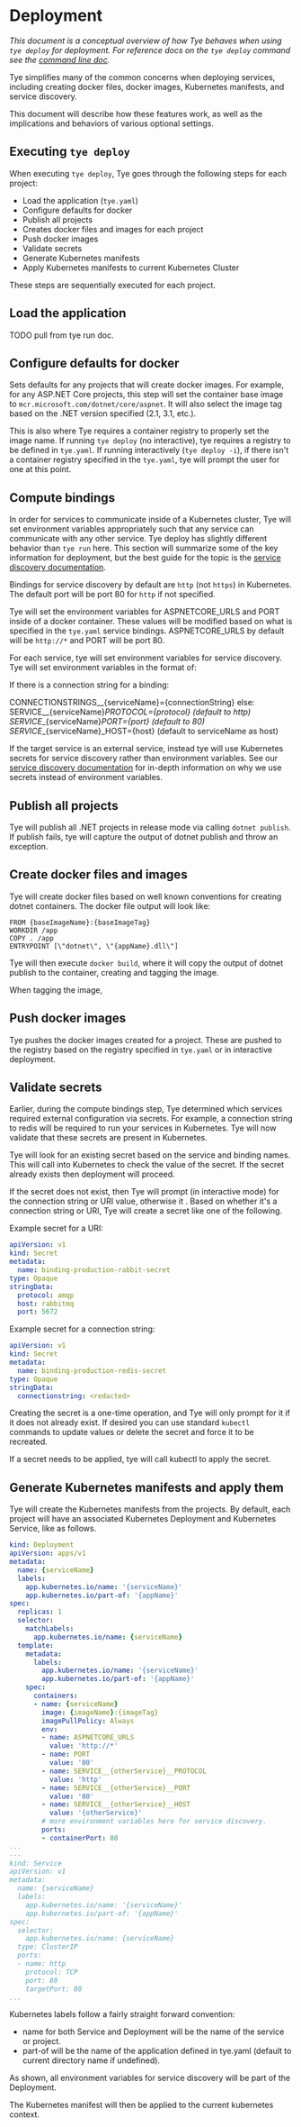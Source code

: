 # Deployment

*This document is a conceptual overview of how Tye behaves when using `tye deploy` for deployment. For reference docs  on the `tye deploy` command see the [command line doc](/docs/reference/commandline/tye-deploy.md).*

Tye simplifies many of the common concerns when deploying services, including creating docker files, docker images, Kubernetes manifests, and service discovery.

This document will describe how these features work, as well as the implications and behaviors of various optional settings.

## Executing `tye deploy`

When executing `tye deploy`, Tye goes through the following steps for each project:

- Load the application (`tye.yaml`)
- Configure defaults for docker
- Publish all projects
- Creates docker files and images for each project
- Push docker images
- Validate secrets
- Generate Kubernetes manifests
- Apply Kubernetes manifests to current Kubernetes Cluster

These steps are sequentially executed for each project.

## Load the application

TODO pull from tye run doc.

## Configure defaults for docker

Sets defaults for any projects that will create docker images. For example, for any ASP.NET Core projects, this step will set the container base image to `mcr.microsoft.com/dotnet/core/aspnet`. It will also select the image tag based on the .NET version specified (2.1, 3.1, etc.).

This is also where Tye requires a container registry to properly set the image name. If running `tye deploy` (no interactive), tye requires a registry to be defined in `tye.yaml`. If running interactively (`tye deploy -i`), if there isn't a container registry specified in the `tye.yaml`, tye will prompt the user for one at this point.

## Compute bindings

In order for services to communicate inside of a Kubernetes cluster, Tye will set environment variables appropriately such that any service can communicate with any other service. Tye deploy has slightly different behavior than `tye run` here. This section will summarize some of the key information for deployment, but the best guide for the topic is the [service discovery documentation](/docs/reference/service_discovery.md).

Bindings for service discovery by default are `http` (not `https`) in Kubernetes. The default port will be port 80 for `http` if not specified.

Tye will set the environment variables for ASPNETCORE_URLS and PORT inside of a docker container. These values will be modified based on what is specified in the `tye.yaml` service bindings. ASPNETCORE_URLS by default will be `http://*` and PORT will be port 80.

For each service, tye will set environment variables for service discovery. Tye will set environment variables in the format of:

If there is a connection string for a binding:

CONNECTIONSTRINGS__{serviceName}={connectionString}
else:
SERVICE__{serviceName}_PROTOCOL={protocol} (default to http)
SERVICE__{serviceName}_PORT={port} (default to 80)
SERVICE__{serviceName}_HOST={host} (default to serviceName as host)

If the target service is an external service, instead tye will use Kubernetes secrets for service discovery rather than environment variables. See our [service discovery documentation](/docs/reference/service_discovery.md#How-it-works:-Deployed-applications) for in-depth information on why we use secrets instead of environment variables.

## Publish all projects

Tye will publish all .NET projects in release mode via calling `dotnet publish`. If publish fails, tye will capture the output of dotnet publish and throw an exception.

## Create docker files and images

Tye will create docker files based on well known conventions for creating dotnet containers. The docker file output will look like:
```docker
FROM {baseImageName}:{baseImageTag}
WORKDIR /app
COPY . /app
ENTRYPOINT [\"dotnet\", \"{appName}.dll\"]
```

Tye will then execute `docker build`, where it will copy the output of dotnet publish to the container, creating and tagging the image.

When tagging the image, 

## Push docker images

Tye pushes the docker images created for a project. These are pushed to the registry based on the registry specified in `tye.yaml` or in interactive deployment.

## Validate secrets

Earlier, during the compute bindings step, Tye determined which services required external configuration via secrets. For example, a connection string to redis will be required to run your services in Kubernetes. Tye will now validate that these secrets are present in Kubernetes.

Tye will look for an existing secret based on the service and binding names. This will call into Kubernetes to check the value of the secret. If the secret already exists then deployment will proceed.

If the secret does not exist, then Tye will prompt (in interactive mode) for the connection string or URI value, otherwise it . Based on whether it's a connection string or URI, Tye will create a secret like one of the following.

Example secret for a URI:

```yaml
apiVersion: v1
kind: Secret
metadata:
  name: binding-production-rabbit-secret
type: Opaque
stringData:
  protocol: amqp
  host: rabbitmq
  port: 5672
```

Example secret for a connection string:

```yaml
apiVersion: v1
kind: Secret
metadata:
  name: binding-production-redis-secret
type: Opaque
stringData:
  connectionstring: <redacted>
```

Creating the secret is a one-time operation, and Tye will only prompt for it if it does not already exist. If desired you can use standard `kubectl` commands to update values or delete the secret and force it to be recreated.

If a secret needs to be applied, tye will call kubectl to apply the secret.

## Generate Kubernetes manifests and apply them

Tye will create the Kubernetes manifests from the projects. By default, each project will have an associated Kubernetes Deployment and Kubernetes Service, like as follows.

```yaml
kind: Deployment
apiVersion: apps/v1
metadata:
  name: {serviceName}
  labels:
    app.kubernetes.io/name: '{serviceName}'
    app.kubernetes.io/part-of: '{appName}'
spec:
  replicas: 1
  selector:
    matchLabels:
      app.kubernetes.io/name: {serviceName}
  template:
    metadata:
      labels:
        app.kubernetes.io/name: '{serviceName}'
        app.kubernetes.io/part-of: '{appName}'
    spec:
      containers:
      - name: {serviceName}
        image: {imageName}:{imageTag}
        imagePullPolicy: Always
        env:
        - name: ASPNETCORE_URLS
          value: 'http://*'
        - name: PORT
          value: '80'
        - name: SERVICE__{otherService}__PROTOCOL
          value: 'http'
        - name: SERVICE__{otherService}__PORT
          value: '80'
        - name: SERVICE__{otherService}__HOST
          value: '{otherService}'
        # more environment variables here for service discovery.
        ports:
        - containerPort: 80
...
---
kind: Service
apiVersion: v1
metadata:
  name: {serviceName}
  labels:
    app.kubernetes.io/name: '{serviceName}'
    app.kubernetes.io/part-of: '{appName}'
spec:
  selector:
    app.kubernetes.io/name: {serviceName}
  type: ClusterIP
  ports:
  - name: http
    protocol: TCP
    port: 80
    targetPort: 80
...

```

Kubernetes labels follow a fairly straight forward convention:

- name for both Service and Deployment will be the name of the service or project.
- part-of will be the name of the application defined in tye.yaml (default to current directory name if undefined).

As shown, all environment variables for service discovery will be part of the Deployment.

The Kubernetes manifest will then be applied to the current kubernetes context.
